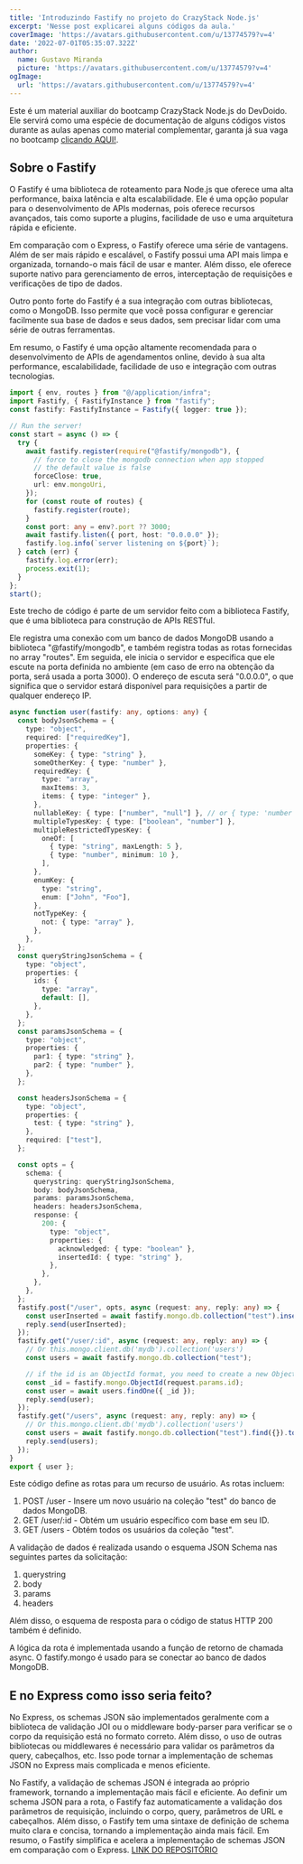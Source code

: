 ```yaml
---
title: 'Introduzindo Fastify no projeto do CrazyStack Node.js'
excerpt: 'Nesse post explicarei alguns códigos da aula.'
coverImage: 'https://avatars.githubusercontent.com/u/13774579?v=4'
date: '2022-07-01T05:35:07.322Z'
author:
  name: Gustavo Miranda
  picture: 'https://avatars.githubusercontent.com/u/13774579?v=4'
ogImage:
  url: 'https://avatars.githubusercontent.com/u/13774579?v=4'
---
```

Este é um material auxiliar do bootcamp CrazyStack Node.js do DevDoido. Ele servirá como uma espécie de documentação de alguns códigos vistos durante as aulas apenas como material complementar, garanta já sua vaga no bootcamp [clicando AQUI!](https://crazystack.com.br).
## Sobre o Fastify
O Fastify é uma biblioteca de roteamento para Node.js que oferece uma alta performance, baixa latência e alta escalabilidade. Ele é uma opção popular para o desenvolvimento de APIs modernas, pois oferece recursos avançados, tais como suporte a plugins, facilidade de uso e uma arquitetura rápida e eficiente.

Em comparação com o Express, o Fastify oferece uma série de vantagens. Além de ser mais rápido e escalável, o Fastify possui uma API mais limpa e organizada, tornando-o mais fácil de usar e manter. Além disso, ele oferece suporte nativo para gerenciamento de erros, interceptação de requisições e verificações de tipo de dados.

Outro ponto forte do Fastify é a sua integração com outras bibliotecas, como o MongoDB. Isso permite que você possa configurar e gerenciar facilmente sua base de dados e seus dados, sem precisar lidar com uma série de outras ferramentas.

Em resumo, o Fastify é uma opção altamente recomendada para o desenvolvimento de APIs de agendamentos online, devido à sua alta performance, escalabilidade, facilidade de uso e integração com outras tecnologias.

```typescript
import { env, routes } from "@/application/infra";
import Fastify, { FastifyInstance } from "fastify";
const fastify: FastifyInstance = Fastify({ logger: true });

// Run the server!
const start = async () => {
  try {
    await fastify.register(require("@fastify/mongodb"), {
      // force to close the mongodb connection when app stopped
      // the default value is false
      forceClose: true,
      url: env.mongoUri,
    });
    for (const route of routes) {
      fastify.register(route);
    }
    const port: any = env?.port ?? 3000;
    await fastify.listen({ port, host: "0.0.0.0" });
    fastify.log.info(`server listening on ${port}`);
  } catch (err) {
    fastify.log.error(err);
    process.exit(1);
  }
};
start();
``` 
Este trecho de código é parte de um servidor feito com a biblioteca Fastify, que é uma biblioteca para construção de APIs RESTful.

Ele registra uma conexão com um banco de dados MongoDB usando a biblioteca "@fastify/mongodb", e também registra todas as rotas fornecidas no array "routes". Em seguida, ele inicia o servidor e especifica que ele escute na porta definida no ambiente (em caso de erro na obtenção da porta, será usada a porta 3000). O endereço de escuta será "0.0.0.0", o que significa que o servidor estará disponível para requisições a partir de qualquer endereço IP.

```typescript
async function user(fastify: any, options: any) {
  const bodyJsonSchema = {
    type: "object",
    required: ["requiredKey"],
    properties: {
      someKey: { type: "string" },
      someOtherKey: { type: "number" },
      requiredKey: {
        type: "array",
        maxItems: 3,
        items: { type: "integer" },
      },
      nullableKey: { type: ["number", "null"] }, // or { type: 'number', nullable: true }
      multipleTypesKey: { type: ["boolean", "number"] },
      multipleRestrictedTypesKey: {
        oneOf: [
          { type: "string", maxLength: 5 },
          { type: "number", minimum: 10 },
        ],
      },
      enumKey: {
        type: "string",
        enum: ["John", "Foo"],
      },
      notTypeKey: {
        not: { type: "array" },
      },
    },
  };
  const queryStringJsonSchema = {
    type: "object",
    properties: {
      ids: {
        type: "array",
        default: [],
      },
    },
  };
  const paramsJsonSchema = {
    type: "object",
    properties: {
      par1: { type: "string" },
      par2: { type: "number" },
    },
  };

  const headersJsonSchema = {
    type: "object",
    properties: {
      test: { type: "string" },
    },
    required: ["test"],
  };

  const opts = {
    schema: {
      querystring: queryStringJsonSchema,
      body: bodyJsonSchema,
      params: paramsJsonSchema,
      headers: headersJsonSchema,
      response: {
        200: {
          type: "object",
          properties: {
            acknowledged: { type: "boolean" },
            insertedId: { type: "string" },
          },
        },
      },
    },
  };
  fastify.post("/user", opts, async (request: any, reply: any) => {
    const userInserted = await fastify.mongo.db.collection("test").insertOne(request.body);
    reply.send(userInserted);
  });
  fastify.get("/user/:id", async (request: any, reply: any) => {
    // Or this.mongo.client.db('mydb').collection('users')
    const users = await fastify.mongo.db.collection("test");

    // if the id is an ObjectId format, you need to create a new ObjectId
    const _id = fastify.mongo.ObjectId(request.params.id);
    const user = await users.findOne({ _id });
    reply.send(user);
  });
  fastify.get("/users", async (request: any, reply: any) => {
    // Or this.mongo.client.db('mydb').collection('users')
    const users = await fastify.mongo.db.collection("test").find({}).toArray();
    reply.send(users);
  });
}
export { user };
``` 
Este código define as rotas para um recurso de usuário. As rotas incluem:

1.  POST /user - Insere um novo usuário na coleção "test" do banco de dados MongoDB.
2.  GET /user/:id - Obtém um usuário específico com base em seu ID.
3.  GET /users - Obtém todos os usuários da coleção "test".

A validação de dados é realizada usando o esquema JSON Schema nas seguintes partes da solicitação:

1.  querystring
2.  body
3.  params
4.  headers

Além disso, o esquema de resposta para o código de status HTTP 200 também é definido.

A lógica da rota é implementada usando a função de retorno de chamada async. O fastify.mongo é usado para se conectar ao banco de dados MongoDB.

## E no Express como isso seria feito?
No Express, os schemas JSON são implementados geralmente com a biblioteca de validação JOI ou o middleware body-parser para verificar se o corpo da requisição está no formato correto. Além disso, o uso de outras bibliotecas ou middlewares é necessário para validar os parâmetros da query, cabeçalhos, etc. Isso pode tornar a implementação de schemas JSON no Express mais complicada e menos eficiente.

No Fastify, a validação de schemas JSON é integrada ao próprio framework, tornando a implementação mais fácil e eficiente. Ao definir um schema JSON para a rota, o Fastify faz automaticamente a validação dos parâmetros de requisição, incluindo o corpo, query, parâmetros de URL e cabeçalhos. Além disso, o Fastify tem uma sintaxe de definição de schema muito clara e concisa, tornando a implementação ainda mais fácil. Em resumo, o Fastify simplifica e acelera a implementação de schemas JSON em comparação com o Express.
[LINK DO REPOSITÓRIO](https://github.com/gumiranda/CrazyStackNodeJs)